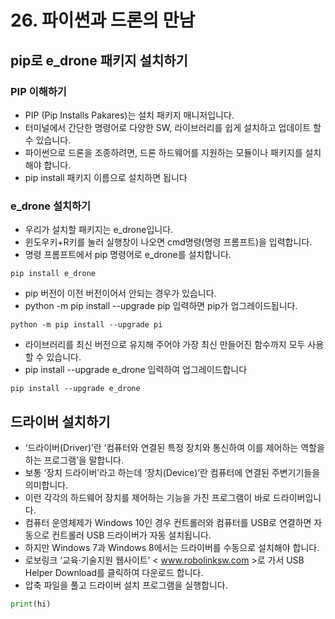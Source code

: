 # 26. 파이썬과 드론의 만남
## pip로 e_drone 패키지 설치하기
### PIP 이해하기
* PIP (Pip Installs Pakares)는 설치 패키지 매니저입니다. 
* 터미널에서 간단한 명령어로 다양한 SW, 라이브러리를 쉽게 설치하고 업데이트 할 수 있습니다.
* 파이썬으로 드론을 조종하려면, 드론 하드웨어를 지원하는 모듈이나 패키지를 설치해야 합니다.
* pip install 패키지 이름으로 설치하면 됩니다

### e_drone 설치하기
* 우리가 설치할 패키지는 e_drone입니다.
* 윈도우키+R키를 눌러 실행창이 나오면 cmd명령(명령 프롬프트)을 입력합니다.
* 명령 프롬프트에서 pip 명령어로 e_drone를 설치합니다.
``` 
pip install e_drone
```

* pip 버전이 이전 버전이어서 안되는 경우가 있습니다. 
* python -m pip install --upgrade pip 입력하면 pip가 업그레이드됩니다.
```
python -m pip install --upgrade pi
```

* 라이브러리를 최신 버전으로 유지해 주어야 가장 최신 만들어진 함수까지 모두 사용할 수 있습니다. 
* pip install --upgrade e_drone 입력하여 업그레이드합니다
```
pip install --upgrade e_drone
```

## 드라이버 설치하기
* ‘드라이버(Driver)’란 ‘컴퓨터와 연결된 특정 장치와 통신하여 이를 제어하는 역할을 하는 프로그램’을 말합니다. 
* 보통 ‘장치 드라이버’라고 하는데 ‘장치(Device)’란 컴퓨터에 연결된 주변기기들을 의미합니다.
* 이런 각각의 하드웨어 장치를 제어하는 기능을 가진 프로그램이 바로 드라이버입니다.
* 컴퓨터 운영체제가 Windows 10인 경우 컨트롤러와 컴퓨터를 USB로 연결하면 자동으로 컨트롤러 USB 드라이버가 자동 설치됩니다. 
* 하지만 Windows 7과 Windows 8에서는 드라이버를 수동으로 설치해야 합니다. 
* 로보링크 ‘교육·기술지원 웹사이트’ < www.robolinksw.com >로 가서 USB Helper Download를 클릭하여 다운로드 합니다. 
* 압축 파일을 풀고 드라이버 설치 프로그램을 실행합니다.

``` python
print(hi)
```
